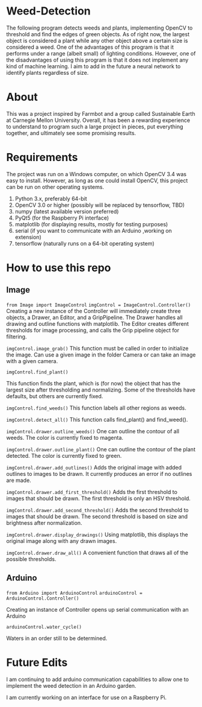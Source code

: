 # Weed-Detection

The following program detects weeds and plants, implementing OpenCV 
to threshold and find the edges of green objects. As of right now, 
the largest object is considered a plant while any other object above 
a certain size is considered a weed. One of the advantages of this 
program is that it performs under a range (albeit small) of lighting 
conditions. However, one of the disadvantages of using this program is 
that it does not implement any kind of machine learning. I aim to add 
in the future a neural network to identify plants regardless of size.

# About

This was a project inspired by Farmbot and a group called Sustainable Earth 
at Carnegie Mellon University. Overall, it has been a rewarding experience 
to understand to program such a large project in pieces, put everything 
together, and ultimately see some promising results.

# Requirements

The project was run on a Windows computer, on which OpenCV 3.4 was easy to 
install. However, as long as one could install OpenCV, this project can be 
run on other operating systems.

1. Python 3.x, preferably 64-bit
2. OpenCV 3.0 or higher (possibly will be replaced by tensorflow, TBD)
3. numpy (latest available version preferred)
4. PyQt5 (for the Raspberry Pi interface)
5. matplotlib (for displaying results, mostly for testing purposes)
6. serial (if you want to communicate with an Arduino ,working on extension)
7. tensorflow (naturally runs on a 64-bit operating system)

# How to use this repo

## Image

```from Image import ImageControl```
```imgControl = ImageControl.Controller()```
Creating a new instance of the Controller will immediately create three objects, 
a Drawer, an Editor, and a GripPipeline. The Drawer handles all drawing and outline 
functions with matplotlib. The Editor creates different thresholds for image 
processing, and calls the Grip pipeline object for filtering.

```imgControl.image_grab()```
This function must be called in order to initialize the image. Can use a given
image in the folder Camera or can take an image with a given camera.

```imgControl.find_plant()```

This function finds the plant, which is (for now) the object that has the 
largest size after thresholding and normalizing. Some of the thresholds have 
defaults, but others are currently fixed.

```imgControl.find_weeds()```
This function labels all other regions as weeds.

```imgControl.detect_all()```
This function calls find_plant() and find_weed().

```imgControl.drawer.outline_weeds()```
One can outline the contour of all weeds. The color is currently fixed to magenta.

```imgControl.drawer.outline_plant()```
One can outline the contour of the plant detected. The color is currently fixed to green.

```imgControl.drawer.add_outlines()```
Adds the original image with added outlines to images to be drawn. It currently 
produces an error if no outlines are made.

```imgControl.drawer.add_first_threshold()```
Adds the first threshold to images that should be drawn. The first threshold is
only an HSV threshold.

```imgControl.drawer.add_second_threshold()```
Adds the second threshold to images that should be drawn. The second threshold is
based on size and brightness after normalization.

```imgControl.drawer.display_drawings()```
Using matplotlib, this displays the original image along with any drawn images.

```imgControl.drawer.draw_all()```
A convenient function that draws all of the possible thresholds.

## Arduino

```from Arduino import ArduinoControl```
```arduinoControl = ArduinoControl.Controller()```

Creating an instance of Controller opens up serial communication with an Arduino

```arduinoControl.water_cycle()```

Waters in an order still to be determined.

# Future Edits
I am continuing to add arduino communication capabilities to allow one to implement 
the weed detection in an Arduino garden.

I am currently working on an interface for use on a Raspberry Pi.
